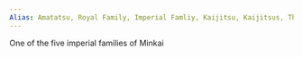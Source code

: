 ```yaml
---
Alias: Amatatsu, Royal Family, Imperial Famliy, Kaijitsu, Kaijitsus, The Kaijitsus, 
---
```



One of the five imperial families of Minkai